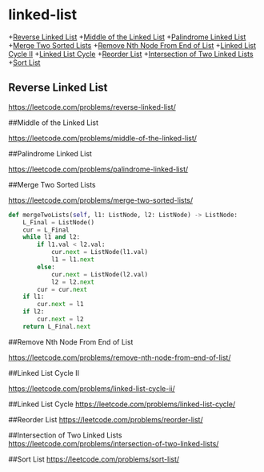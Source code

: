 # linked-list
+[Reverse Linked List](#reverse-linked-list)
+[Middle of the Linked List](#middle-of-the-linked-list)
+[Palindrome Linked List](#palindrome-linked-list)
+[Merge Two Sorted Lists](#merge-two-sorted-lists)
+[Remove Nth Node From End of List](#remove-nth-node-from-end-of-list)
+[Linked List Cycle II](#linked-list-cycle-ii)
+[Linked List Cycle](#linked-list-cycle)
+[Reorder List](#reorder-list)
+[Intersection of Two Linked Lists](#intersection-of-two-linked-lists)
+[Sort List](#sort-list)


## Reverse Linked List

https://leetcode.com/problems/reverse-linked-list/

##Middle of the Linked List

https://leetcode.com/problems/middle-of-the-linked-list/

##Palindrome Linked List

https://leetcode.com/problems/palindrome-linked-list/

##Merge Two Sorted Lists

https://leetcode.com/problems/merge-two-sorted-lists/
```python
def mergeTwoLists(self, l1: ListNode, l2: ListNode) -> ListNode:
    L_Final = ListNode()
    cur = L_Final
    while l1 and l2:
        if l1.val < l2.val:
            cur.next = ListNode(l1.val)
            l1 = l1.next
        else:
            cur.next = ListNode(l2.val)
            l2 = l2.next
        cur = cur.next
    if l1:
        cur.next = l1
    if l2:
        cur.next = l2
    return L_Final.next

```
##Remove Nth Node From End of List

https://leetcode.com/problems/remove-nth-node-from-end-of-list/

##Linked List Cycle II

https://leetcode.com/problems/linked-list-cycle-ii/

##Linked List Cycle
https://leetcode.com/problems/linked-list-cycle/

##Reorder List
https://leetcode.com/problems/reorder-list/

##Intersection of Two Linked Lists
https://leetcode.com/problems/intersection-of-two-linked-lists/

##Sort List
https://leetcode.com/problems/sort-list/

